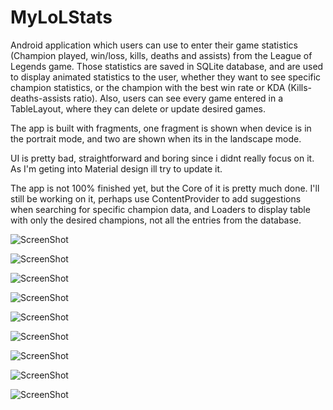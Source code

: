 # MyLoLStats

Android application which users can use to enter their game statistics (Champion played, win/loss, kills, deaths and assists)
from the League of Legends game. Those statistics are saved in SQLite database, and are used to display animated statistics to 
the user, whether they want to see specific champion statistics, or the champion with the best win rate or KDA (Kills-deaths-assists ratio).
Also, users can see every game entered in a TableLayout, where they can delete or update desired games. 

The app is built with fragments, one fragment is shown when device is in the portrait mode, and two are shown when its in the
landscape mode. 

UI is pretty bad, straightforward and boring since i didnt really focus on it. As I'm geting into Material design ill try to 
update it.

The app is not 100% finished yet, but the Core of it is pretty much done.
I'll still be working on it, perhaps use ContentProvider to add suggestions when searching for specific champion data, and Loaders to display table with only the desired champions, not all the entries from the database.

![ScreenShot](http://s29.postimg.org/upjotgk93/Main_menu.png)

![ScreenShot](http://s8.postimg.org/oamjpm3k5/portrait.png)

![ScreenShot](http://s15.postimg.org/hxdt7lgq3/delete_Update.png)

![ScreenShot](http://s16.postimg.org/u3agkuuvp/addnew.png)

![ScreenShot](http://s2.postimg.org/6qx896jx5/best_Kda.png)

![ScreenShot](http://s17.postimg.org/4a60armrj/best_Win_Rate.png)

![ScreenShot](http://s8.postimg.org/wvkguj345/best_Win_Rate2.png)

![ScreenShot](http://s17.postimg.org/gif38054v/check_Champion.png)

![ScreenShot](http://s23.postimg.org/h8ymma5mz/check_Champion2.png)


